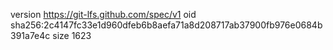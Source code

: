 version https://git-lfs.github.com/spec/v1
oid sha256:2c4147fc33e1d960dfeb6b8aefa71a8d208717ab37900fb976e0684b391a7e4c
size 1623
